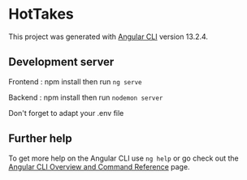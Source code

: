 # HotTakes

This project was generated with [Angular CLI](https://github.com/angular/angular-cli) version 13.2.4.

## Development server
Frontend : npm install then run `ng serve` 

Backend : npm install then run `nodemon server`

Don't forget to adapt your .env file 

## Further help

To get more help on the Angular CLI use `ng help` or go check out the [Angular CLI Overview and Command Reference](https://angular.io/cli) page.
